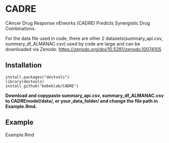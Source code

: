 # CADRE
CAncer Drug Response nEtworks (CADRE) Predicts Synergistic Drug Combinations.

For the data file used in code, there are other 2 datasets(summary_api.csv, summary_df_ALMANAC.csv) used by code are large and can be downloaded via Zenodo.
https://zenodo.org/doi/10.5281/zenodo.10074105

## Installation
```
install.packages("devtools")
library(devtools)
install_github("bebeklab/CADRE")
```

**Download and copypaste summary_api.csv, summary_df_ALMANAC.csv to CADREmodel/data/, or your_data_folder/ and change the file path in Example.Rmd.**


## Example
Example.Rmd
